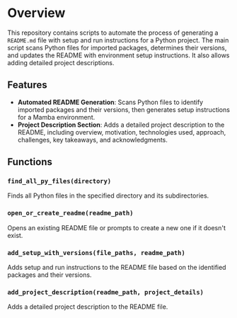 # Overview

This repository contains scripts to automate the process of generating a `README.md` file with setup and run instructions for a Python project. The main script scans Python files for imported packages, determines their versions, and updates the README with environment setup instructions. It also allows adding detailed project descriptions.

## Features

- **Automated README Generation**: Scans Python files to identify imported packages and their versions, then generates setup instructions for a Mamba environment.
- **Project Description Section**: Adds a detailed project description to the README, including overview, motivation, technologies used, approach, challenges, key takeaways, and acknowledgments.

## Functions

### `find_all_py_files(directory)`

Finds all Python files in the specified directory and its subdirectories.

### `open_or_create_readme(readme_path)`

Opens an existing README file or prompts to create a new one if it doesn't exist.

### `add_setup_with_versions(file_paths, readme_path)`

Adds setup and run instructions to the README file based on the identified packages and their versions.

### `add_project_description(readme_path, project_details)`

Adds a detailed project description to the README file.
